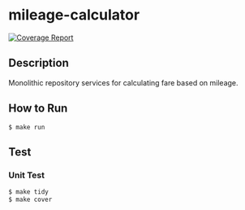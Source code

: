 # mileage-calculator


[![Coverage Report](https://gitlab.com/wartek-id/data-pipeline/rapor-pendidikan-backend/badges/main/coverage.svg)](https://gitlab.com/wartek-id/data-pipeline/rapor-pendidikan-backend/-/commits/main)

## Description

Monolithic repository services for calculating fare based on mileage.

## How to Run

```
$ make run
```

## Test

### Unit Test

```sh
$ make tidy
$ make cover
```

